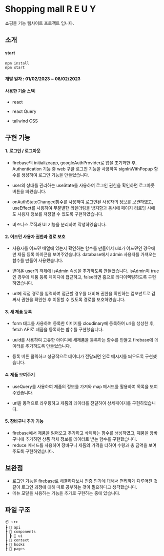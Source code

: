 # Shopping mall R E U Y

쇼핑몰 기능 웹사이트 프로젝트 입니다.

## 소개

#### start

```
npm install
npm start
```

#### 개발 일자 : 01/02/2023 ~ 08/02/2023

#### 사용한 기술 스택

- react

- react Query

- tailwind CSS

## 구현 기능

#### 1. 로그인 / 로그아웃

- firebase의 initializeapp, googleAuthProvider로 앱을 초기화한 후, Authentication 기능 중 web 구글 로그인 기능을 사용하여 signInWithPopup 함수를 생성하여 로그인 기능을 만들었습니다.

- user의 상태를 관리하는 useState를 사용하여 로그인 권한을 확인하면 로그아웃 버튼을 띄웠습니다.

- onAuthStateChanged함수를 사용하여 로그인된 사용자의 정보를 보관하였고, useEffect를 사용하여 무분별한 리렌더링을 방지함과 동시에 페이지 리로딩 시에도 사용자 정보를 저장할 수 있도록 구현하였습니다.

- 비즈니스 로직과 UI 기능을 분리하여 작성하였습니다.

#### 2. 어드민 사용자 권한과 경로 보호

- 사용자를 어드민 배열에 있는지 확인하는 함수를 만들어서 uid가 어드민인 경우에만 제품 등록 아이콘을 보여주었습니다. database에서 admin 사용자를 가져오는 함수를 만들어 사용했습니다.

- 받아온 user의 객체에 isAdmin 속성을 추가하도록 만들었습니다. isAdmin이 true인 경우에 제품 등록 페이지에 접근하고, false라면 홈으로 리다이렉팅하도록 구현하였습니다.

- url에 직접 경로를 입력하여 접근할 경우를 대비해 권한을 확인하는 컴포넌트로 감싸서 권한을 확인한 후 이동할 수 있도록 경로를 보호하였습니다.

#### 3. 새 제품 등록

- form 태그를 사용하여 등록한 이미지를 cloudinary에 등록하여 url을 생성한 후, fetch API로 제품을 등록하는 함수를 구현했습니다.

- uuid를 사용하여 고유한 아이디에 새제품을 등록하는 함수를 만들고 firebase에 데이터를 추가하도록 만들었습니다.

- 등록 버튼 클릭하고 성공적으로 데이터가 전달되면 완료 메시지를 띄우도록 구현했습니다.

#### 4. 제품 보여주기

- useQuery를 사용하여 제품의 정보를 가져와 map 메서드를 활용하여 목록을 보여주었습니다.

- url을 동적으로 라우팅하고 제품의 데이터를 전달하여 상세페이지를 구현하였습니다.

#### 5. 장바구니 추가 기능

- firebase에서 제품을 읽어오고 추가하고 삭제하는 함수를 생성하였고, 제품을 장바구니에 추가하면 상품 객체 정보를 데이터로 받는 함수를 구현했습니다.
- reduce 메서드를 사용하여 장바구니 제품의 가격을 더하여 수량과 총 금액을 보여주도록 구현하였습니다.

## 보완점

- 로그인 기능을 firebase로 해결하다보니 인증 인가에 대해서 편리하게 다루어진 것 같아 로그인 과정에 대해 따로 공부하는 것이 필요하다고 생각했습니다.
- 메뉴 모달을 사용하는 기능을 추가로 구현하는 중에 있습니다.

## 파일 구조

```
📦 src
┣ 📂 api
┣ 📂 components
┃ ┣ 📂 ui
┣ 📂 context
┣ 📂 hooks
┣ 📂 pages
```
